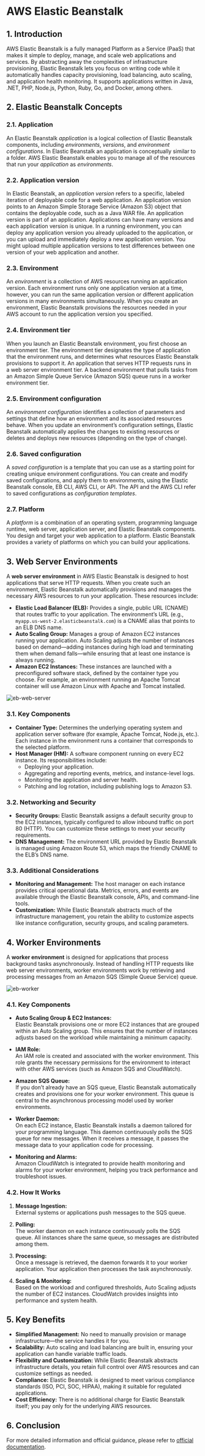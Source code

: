 # AWS Elastic Beanstalk

## 1. Introduction

AWS Elastic Beanstalk is a fully managed Platform as a Service (PaaS) that makes it simple to deploy, manage, and scale web applications and services. By abstracting away the complexities of infrastructure provisioning, Elastic Beanstalk lets you focus on writing code while it automatically handles capacity provisioning, load balancing, auto scaling, and application health monitoring. It supports applications written in Java, .NET, PHP, Node.js, Python, Ruby, Go, and Docker, among others.

## 2. Elastic Beanstalk Concepts

### 2.1. Application

An Elastic Beanstalk _application_ is a logical collection of Elastic Beanstalk components, including _environments_, _versions_, and _environment configurations_. In Elastic Beanstalk an application is conceptually similar to a folder. AWS Elastic Beanstalk enables you to manage all of the resources that run your _application_ as _environments_.

### 2.2. Application version

In Elastic Beanstalk, an _application version_ refers to a specific, labeled iteration of deployable code for a web application. An application version points to an Amazon Simple Storage Service (Amazon S3) object that contains the deployable code, such as a Java WAR file. An application version is part of an application. Applications can have many versions and each application version is unique. In a running environment, you can deploy any application version you already uploaded to the application, or you can upload and immediately deploy a new application version. You might upload multiple application versions to test differences between one version of your web application and another.

### 2.3. Environment

An _environment_ is a collection of AWS resources running an application version. Each environment runs only one application version at a time, however, you can run the same application version or different application versions in many environments simultaneously. When you create an environment, Elastic Beanstalk provisions the resources needed in your AWS account to run the application version you specified.

### 2.4. Environment tier

When you launch an Elastic Beanstalk environment, you first choose an environment tier. The environment tier designates the type of application that the environment runs, and determines what resources Elastic Beanstalk provisions to support it. An application that serves HTTP requests runs in a web server environment tier. A backend environment that pulls tasks from an Amazon Simple Queue Service (Amazon SQS) queue runs in a worker environment tier.

### 2.5. Environment configuration

An _environment configuration_ identifies a collection of parameters and settings that define how an environment and its associated resources behave. When you update an environment’s configuration settings, Elastic Beanstalk automatically applies the changes to existing resources or deletes and deploys new resources (depending on the type of change).

### 2.6. Saved configuration

A _saved configuration_ is a template that you can use as a starting point for creating unique environment configurations. You can create and modify saved configurations, and apply them to environments, using the Elastic Beanstalk console, EB CLI, AWS CLI, or API. The API and the AWS CLI refer to saved configurations as _configuration templates_.

### 2.7. Platform

A _platform_ is a combination of an operating system, programming language runtime, web server, application server, and Elastic Beanstalk components. You design and target your web application to a platform. Elastic Beanstalk provides a variety of platforms on which you can build your applications.

## 3. Web Server Environments

A **web server environment** in AWS Elastic Beanstalk is designed to host applications that serve HTTP requests. When you create such an environment, Elastic Beanstalk automatically provisions and manages the necessary AWS resources to run your application. These resources include:

- **Elastic Load Balancer (ELB):** Provides a single, public URL (CNAME) that routes traffic to your application. The environment’s URL (e.g., `myapp.us-west-2.elasticbeanstalk.com`) is a CNAME alias that points to an ELB DNS name.
- **Auto Scaling Group:** Manages a group of Amazon EC2 instances running your application. Auto Scaling adjusts the number of instances based on demand—adding instances during high load and terminating them when demand falls—while ensuring that at least one instance is always running.
- **Amazon EC2 Instances:** These instances are launched with a preconfigured software stack, defined by the container type you choose. For example, an environment running an Apache Tomcat container will use Amazon Linux with Apache and Tomcat installed.

![eb-web-server](../_assets/eb-web-server.png)

### 3.1. Key Components

- **Container Type:** Determines the underlying operating system and application server software (for example, Apache Tomcat, Node.js, etc.). Each instance in the environment runs a container that corresponds to the selected platform.
- **Host Manager (HM):** A software component running on every EC2 instance. Its responsibilities include:
    - Deploying your application.
    - Aggregating and reporting events, metrics, and instance-level logs.
    - Monitoring the application and server health.
    - Patching and log rotation, including publishing logs to Amazon S3.

### 3.2. Networking and Security

- **Security Groups:** Elastic Beanstalk assigns a default security group to the EC2 instances, typically configured to allow inbound traffic on port 80 (HTTP). You can customize these settings to meet your security requirements.
- **DNS Management:** The environment URL provided by Elastic Beanstalk is managed using Amazon Route 53, which maps the friendly CNAME to the ELB’s DNS name.

### 3.3. Additional Considerations

- **Monitoring and Management:** The host manager on each instance provides critical operational data. Metrics, errors, and events are available through the Elastic Beanstalk console, APIs, and command-line tools.
- **Customization:** While Elastic Beanstalk abstracts much of the infrastructure management, you retain the ability to customize aspects like instance configuration, security groups, and scaling parameters.

## 4. Worker Environments

A **worker environment** is designed for applications that process background tasks asynchronously. Instead of handling HTTP requests like web server environments, worker environments work by retrieving and processing messages from an Amazon SQS (Simple Queue Service) queue.

![eb-worker](../_assets/eb-worker.png)
### 4.1. Key Components

- **Auto Scaling Group & EC2 Instances:**  
    Elastic Beanstalk provisions one or more EC2 instances that are grouped within an Auto Scaling group. This ensures that the number of instances adjusts based on the workload while maintaining a minimum capacity.

- **IAM Role:**  
    An IAM role is created and associated with the worker environment. This role grants the necessary permissions for the environment to interact with other AWS services (such as Amazon SQS and CloudWatch).

- **Amazon SQS Queue:**  
    If you don’t already have an SQS queue, Elastic Beanstalk automatically creates and provisions one for your worker environment. This queue is central to the asynchronous processing model used by worker environments.

- **Worker Daemon:**  
	On each EC2 instance, Elastic Beanstalk installs a daemon tailored for your programming language. This daemon continuously polls the SQS queue for new messages. When it receives a message, it passes the message data to your application code for processing.

- **Monitoring and Alarms:**  
    Amazon CloudWatch is integrated to provide health monitoring and alarms for your worker environment, helping you track performance and troubleshoot issues.

### 4.2. How It Works

1. **Message Ingestion:**  
    External systems or applications push messages to the SQS queue.

2. **Polling:**  
    The worker daemon on each instance continuously polls the SQS queue. All instances share the same queue, so messages are distributed among them.

3. **Processing:**  
    Once a message is retrieved, the daemon forwards it to your worker application. Your application then processes the task asynchronously.

4. **Scaling & Monitoring:**  
    Based on the workload and configured thresholds, Auto Scaling adjusts the number of EC2 instances. CloudWatch provides insights into performance and system health.

## 5. Key Benefits

- **Simplified Management:** No need to manually provision or manage infrastructure—the service handles it for you.
- **Scalability:** Auto scaling and load balancing are built in, ensuring your application can handle variable traffic loads.
- **Flexibility and Customization:** While Elastic Beanstalk abstracts infrastructure details, you retain full control over AWS resources and can customize settings as needed.
- **Compliance:** Elastic Beanstalk is designed to meet various compliance standards (ISO, PCI, SOC, HIPAA), making it suitable for regulated applications.
- **Cost Efficiency:** There is no additional charge for Elastic Beanstalk itself; you pay only for the underlying AWS resources.

## 6. Conclusion

For more detailed information and official guidance, please refer to [official documentation](https://docs.aws.amazon.com/elasticbeanstalk/latest/dg/Welcome.html).


